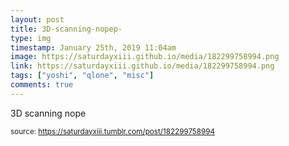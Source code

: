 ```yaml
---
layout: post
title: 3D-scanning-nopep-
type: img
timestamp: January 25th, 2019 11:04am
image: https://saturdayxiii.github.io/media/182299758994.png
link: https://saturdayxiii.github.io/media/182299758994.png
tags: ["yoshi", "qlone", "misc"]
comments: true
---
```


3D scanning nope
 
  
<small>source: https://saturdayxiii.tumblr.com/post/182299758994</small>